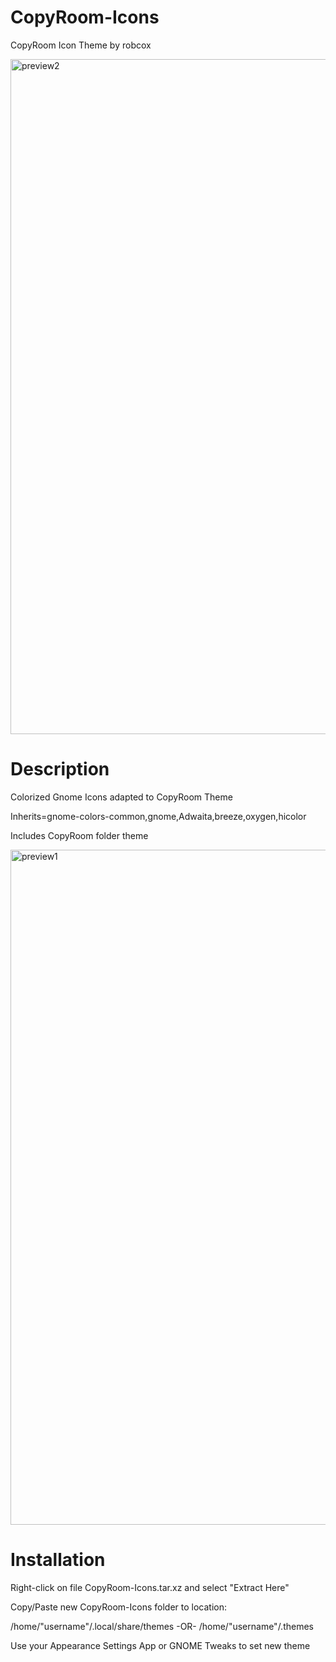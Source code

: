 # CopyRoom-Icons
CopyRoom Icon Theme by robcox

<img width="1920" height="1080" alt="preview2" src="https://github.com/user-attachments/assets/1b71a2d4-39cb-4299-9cbc-ee54ebb3ecbc" />

# Description
Colorized Gnome Icons adapted to CopyRoom Theme

Inherits=gnome-colors-common,gnome,Adwaita,breeze,oxygen,hicolor

Includes CopyRoom folder theme

<img width="1920" height="1080" alt="preview1" src="https://github.com/user-attachments/assets/75ca3561-064f-4ab5-b867-9f7aa845c0dc" />

# Installation
Right-click on file CopyRoom-Icons.tar.xz and select "Extract Here"

Copy/Paste new CopyRoom-Icons folder to location:

/home/"username"/.local/share/themes
-OR-
/home/"username"/.themes

Use your Appearance Settings App or GNOME Tweaks to set new theme
